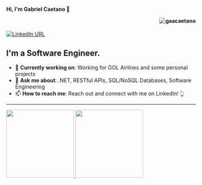 #### Hi, I'm Gabriel Caetano 👋 <p align="right"> <img src="https://komarev.com/ghpvc/?username=gaacaetano&label=Profile%20views&color=red&style=for-the-badge" alt="gaacaetano" /> </p>

[![LinkedIn URL](https://img.shields.io/badge/LinkedIn-Connect-blue?logo=linkedin&style=for-the-badge)](https://www.linkedin.com/in/gaacaetano)

## **I'm a Software Engineer.**

- 🎯 **Currently working on**: Working for GOL Airlines and some personal projects
- 💬 **Ask me about**: .NET, RESTful APIs, SQL/NoSQL Databases, Software Engineering
- 📫 **How to reach me**: Reach out and connect with me on LinkedIn! 👆

<hr/>

<div>
  <a href="https://github.com/gaacaetano">
  <img height="180em" src="https://github-readme-stats.vercel.app/api?username=gaacaetano&show_icons=true&theme=dark&include_all_commits=true"/>
  <img height="180em" src="https://github-readme-stats.vercel.app/api/top-langs/?username=leehxd&layout=compact&langs_count=6&theme=dark"/>
</div>
